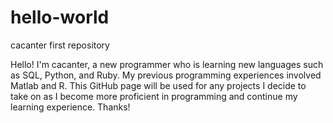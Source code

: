 # hello-world
cacanter first repository

Hello! I'm cacanter, a new programmer who is learning new languages such as SQL, Python, and Ruby. My previous programming experiences involved Matlab and R. This GitHub page will be used for any projects I decide to take on as I become more proficient in programming and continue my learning experience. Thanks!
